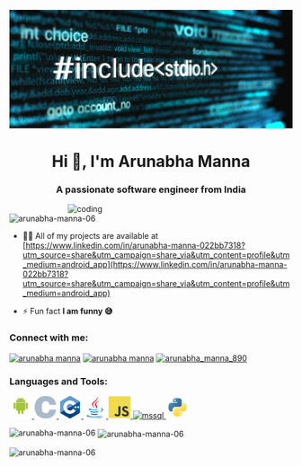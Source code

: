 ![logo](https://github.com/Arunabha-Manna-06/Arunabha-Manna-06/blob/main/abstract-modern-tech-of-programming-code-screen-developer-free-photo.jpg)
<h1 align="center">Hi 👋, I'm Arunabha Manna</h1>
<h3 align="center">A passionate software engineer from India</h3>
<img align="right" alt="coding" width="400" src="https://repository-images.githubusercontent.com/588181932/e36ec678-7984-4cdd-8e4c-a3932772ff8e
<p align="left"> <img src="https://komarev.com/ghpvc/?username=arunabha-manna-06&label=Profile%20views&color=0e75b6&style=flat" alt="arunabha-manna-06" /> </p>

- 👨‍💻 All of my projects are available at [https://www.linkedin.com/in/arunabha-manna-022bb7318?utm_source=share&utm_campaign=share_via&utm_content=profile&utm_medium=android_app](https://www.linkedin.com/in/arunabha-manna-022bb7318?utm_source=share&utm_campaign=share_via&utm_content=profile&utm_medium=android_app)

- ⚡ Fun fact **I am funny 😅**

<h3 align="left">Connect with me:</h3>
<p align="left">
<a href="https://linkedin.com/in/arunabha manna" target="blank"><img align="center" src="https://raw.githubusercontent.com/rahuldkjain/github-profile-readme-generator/master/src/images/icons/Social/linked-in-alt.svg" alt="arunabha manna" height="30" width="40" /></a>
<a href="https://fb.com/arunabha manna" target="blank"><img align="center" src="https://raw.githubusercontent.com/rahuldkjain/github-profile-readme-generator/master/src/images/icons/Social/facebook.svg" alt="arunabha manna" height="30" width="40" /></a>
<a href="https://instagram.com/arunabha_manna_890" target="blank"><img align="center" src="https://raw.githubusercontent.com/rahuldkjain/github-profile-readme-generator/master/src/images/icons/Social/instagram.svg" alt="arunabha_manna_890" height="30" width="40" /></a>
</p>

<h3 align="left">Languages and Tools:</h3>
<p align="left"> <a href="https://developer.android.com" target="_blank" rel="noreferrer"> <img src="https://raw.githubusercontent.com/devicons/devicon/master/icons/android/android-original-wordmark.svg" alt="android" width="40" height="40"/> </a> <a href="https://www.cprogramming.com/" target="_blank" rel="noreferrer"> <img src="https://raw.githubusercontent.com/devicons/devicon/master/icons/c/c-original.svg" alt="c" width="40" height="40"/> </a> <a href="https://www.w3schools.com/cpp/" target="_blank" rel="noreferrer"> <img src="https://raw.githubusercontent.com/devicons/devicon/master/icons/cplusplus/cplusplus-original.svg" alt="cplusplus" width="40" height="40"/> </a> <a href="https://www.java.com" target="_blank" rel="noreferrer"> <img src="https://raw.githubusercontent.com/devicons/devicon/master/icons/java/java-original.svg" alt="java" width="40" height="40"/> </a> <a href="https://developer.mozilla.org/en-US/docs/Web/JavaScript" target="_blank" rel="noreferrer"> <img src="https://raw.githubusercontent.com/devicons/devicon/master/icons/javascript/javascript-original.svg" alt="javascript" width="40" height="40"/> </a> <a href="https://www.microsoft.com/en-us/sql-server" target="_blank" rel="noreferrer"> <img src="https://www.svgrepo.com/show/303229/microsoft-sql-server-logo.svg" alt="mssql" width="40" height="40"/> </a> <a href="https://www.python.org" target="_blank" rel="noreferrer"> <img src="https://raw.githubusercontent.com/devicons/devicon/master/icons/python/python-original.svg" alt="python" width="40" height="40"/> </a> </p>

<p><img align="left" src="https://github-readme-stats.vercel.app/api/top-langs?username=arunabha-manna-06&show_icons=true&locale=en&layout=compact" alt="arunabha-manna-06" /></p>

<p>&nbsp;<img align="center" src="https://github-readme-stats.vercel.app/api?username=arunabha-manna-06&show_icons=true&locale=en" alt="arunabha-manna-06" /></p>

<p><img align="center" src="https://github-readme-streak-stats.herokuapp.com/?user=arunabha-manna-06&" alt="arunabha-manna-06" /></p>

